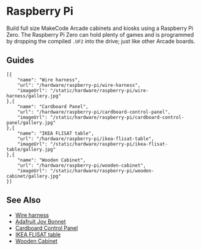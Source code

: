 # Raspberry Pi

Build full size MakeCode Arcade cabinets and kiosks using a Raspberry Pi Zero. The Raspberry Pi Zero can hold plenty of games and is programmed by dropping the compiled ``.UF2`` into the drive; just like other Arcade boards. 

## Guides

```codecard
[{
    "name": "Wire harness",
    "url": "/hardware/raspberry-pi/wire-harness",
    "imageUrl": "/static/hardware/raspberry-pi/wire-harness/gallery.jpg"
},{
    "name": "Cardboard Panel",
    "url": "/hardware/raspberry-pi/cardboard-control-panel",
    "imageUrl": "/static/hardware/raspberry-pi/cardboard-control-panel/gallery.jpg"
},{
    "name": "IKEA FLISAT table",
    "url": "/hardware/raspberry-pi/ikea-flisat-table",
    "imageUrl": "/static/hardware/raspberry-pi/ikea-flisat-table/gallery.jpg"
},{
    "name": "Wooden Cabinet",
    "url": "/hardware/raspberry-pi/wooden-cabinet",
    "imageUrl": "/static/hardware/raspberry-pi/wooden-cabinet/gallery.jpg"
}]
```

## See Also

* [Wire harness](/hardware/raspberry-pi/wire-harness)
* [Adafruit Joy Bonnet](https://learn.adafruit.com/makecode-arcade-with-raspberry-pi-zero)
* [Cardboard Control Panel](/hardware/raspberry-pi/cardboard-control-panel)
* [IKEA FLISAT table](/hardware/raspberry-pi/ikea-flisat-table)
* [Wooden Cabinet](/hardware/raspberry-pi/wooden-cabinet)
